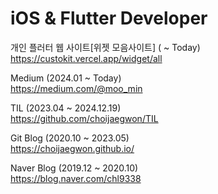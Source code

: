 # iOS & Flutter Developer  

개인 플러터 웹 사이트[위젯 모음사이트] ( ~ Today)  
https://custokit.vercel.app/widget/all

Medium (2024.01 ~ Today)   
https://medium.com/@moo_min

TIL (2023.04 ~ 2024.12.19)   
https://github.com/choijaegwon/TIL  

Git Blog (2020.10 ~ 2023.05)  
https://choijaegwon.github.io/  

Naver Blog (2019.12 ~ 2020.10)    
https://blog.naver.com/chl9338  
